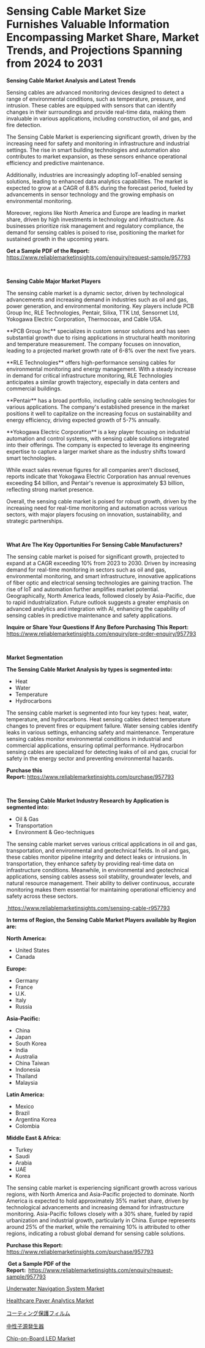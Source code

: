 <p><h1>Sensing Cable Market Size Furnishes Valuable Information Encompassing Market Share, Market Trends, and Projections Spanning from 2024 to 2031</h1></p><p><strong>Sensing Cable Market Analysis and Latest Trends</strong></p>
<p><p>Sensing cables are advanced monitoring devices designed to detect a range of environmental conditions, such as temperature, pressure, and intrusion. These cables are equipped with sensors that can identify changes in their surroundings and provide real-time data, making them invaluable in various applications, including construction, oil and gas, and fire detection.</p><p>The Sensing Cable Market is experiencing significant growth, driven by the increasing need for safety and monitoring in infrastructure and industrial settings. The rise in smart building technologies and automation also contributes to market expansion, as these sensors enhance operational efficiency and predictive maintenance.</p><p>Additionally, industries are increasingly adopting IoT-enabled sensing solutions, leading to enhanced data analytics capabilities. The market is expected to grow at a CAGR of 8.8% during the forecast period, fueled by advancements in sensor technology and the growing emphasis on environmental monitoring.</p><p>Moreover, regions like North America and Europe are leading in market share, driven by high investments in technology and infrastructure. As businesses prioritize risk management and regulatory compliance, the demand for sensing cables is poised to rise, positioning the market for sustained growth in the upcoming years.</p></p>
<p><strong>Get a Sample PDF of the Report:&nbsp;</strong> <a href="https://www.reliablemarketinsights.com/enquiry/request-sample/957793">https://www.reliablemarketinsights.com/enquiry/request-sample/957793</a></p>
<p>&nbsp;</p>
<p><strong>Sensing Cable Major Market Players</strong></p>
<p><p>The sensing cable market is a dynamic sector, driven by technological advancements and increasing demand in industries such as oil and gas, power generation, and environmental monitoring. Key players include PCB Group Inc, RLE Technologies, Pentair, Silixa, TTK Ltd, Sensornet Ltd, Yokogawa Electric Corporation, Thermocoax, and Cable USA.</p><p>**PCB Group Inc** specializes in custom sensor solutions and has seen substantial growth due to rising applications in structural health monitoring and temperature measurement. The company focuses on innovation, leading to a projected market growth rate of 6-8% over the next five years.</p><p>**RLE Technologies** offers high-performance sensing cables for environmental monitoring and energy management. With a steady increase in demand for critical infrastructure monitoring, RLE Technologies anticipates a similar growth trajectory, especially in data centers and commercial buildings.</p><p>**Pentair** has a broad portfolio, including cable sensing technologies for various applications. The company's established presence in the market positions it well to capitalize on the increasing focus on sustainability and energy efficiency, driving expected growth of 5-7% annually.</p><p>**Yokogawa Electric Corporation** is a key player focusing on industrial automation and control systems, with sensing cable solutions integrated into their offerings. The company is expected to leverage its engineering expertise to capture a larger market share as the industry shifts toward smart technologies.</p><p>While exact sales revenue figures for all companies aren't disclosed, reports indicate that Yokogawa Electric Corporation has annual revenues exceeding $4 billion, and Pentair's revenue is approximately $3 billion, reflecting strong market presence.</p><p>Overall, the sensing cable market is poised for robust growth, driven by the increasing need for real-time monitoring and automation across various sectors, with major players focusing on innovation, sustainability, and strategic partnerships.</p></p>
<p>&nbsp;</p>
<p><strong>What Are The Key Opportunities For Sensing Cable Manufacturers?</strong></p>
<p><p>The sensing cable market is poised for significant growth, projected to expand at a CAGR exceeding 10% from 2023 to 2030. Driven by increasing demand for real-time monitoring in sectors such as oil and gas, environmental monitoring, and smart infrastructure, innovative applications of fiber optic and electrical sensing technologies are gaining traction. The rise of IoT and automation further amplifies market potential. Geographically, North America leads, followed closely by Asia-Pacific, due to rapid industrialization. Future outlook suggests a greater emphasis on advanced analytics and integration with AI, enhancing the capability of sensing cables in predictive maintenance and safety applications.</p></p>
<p><strong>Inquire or Share Your Questions If Any Before Purchasing This Report:</strong> <a href="https://www.reliablemarketinsights.com/enquiry/pre-order-enquiry/957793">https://www.reliablemarketinsights.com/enquiry/pre-order-enquiry/957793</a></p>
<p>&nbsp;</p>
<p><strong>Market Segmentation</strong></p>
<p><strong>The Sensing Cable Market Analysis by types is segmented into:</strong></p>
<p><ul><li>Heat</li><li>Water</li><li>Temperature</li><li>Hydrocarbons</li></ul></p>
<p><p>The sensing cable market is segmented into four key types: heat, water, temperature, and hydrocarbons. Heat sensing cables detect temperature changes to prevent fires or equipment failure. Water sensing cables identify leaks in various settings, enhancing safety and maintenance. Temperature sensing cables monitor environmental conditions in industrial and commercial applications, ensuring optimal performance. Hydrocarbon sensing cables are specialized for detecting leaks of oil and gas, crucial for safety in the energy sector and preventing environmental hazards.</p></p>
<p><strong>Purchase this Report:&nbsp;</strong><a href="https://www.reliablemarketinsights.com/purchase/957793">https://www.reliablemarketinsights.com/purchase/957793</a></p>
<p>&nbsp;</p>
<p><strong>The Sensing Cable Market Industry Research by Application is segmented into:</strong></p>
<p><ul><li>Oil & Gas</li><li>Transportation</li><li>Environment & Geo-techniques</li></ul></p>
<p><p>The sensing cable market serves various critical applications in oil and gas, transportation, and environmental and geotechnical fields. In oil and gas, these cables monitor pipeline integrity and detect leaks or intrusions. In transportation, they enhance safety by providing real-time data on infrastructure conditions. Meanwhile, in environmental and geotechnical applications, sensing cables assess soil stability, groundwater levels, and natural resource management. Their ability to deliver continuous, accurate monitoring makes them essential for maintaining operational efficiency and safety across these sectors.</p></p>
<p><a href="https://www.reliablemarketinsights.com/sensing-cable-r957793">&nbsp;https://www.reliablemarketinsights.com/sensing-cable-r957793</a></p>
<p><strong>In terms of Region, the Sensing Cable Market Players available by Region are:</strong></p>
<p>
    <p> <strong> North America: </strong>
        <ul>
            <li>United States</li>
            <li>Canada</li>
        </ul>
        </p> 
    <p> <strong> Europe: </strong>
        <ul>
            <li>Germany</li>
            <li>France</li>
            <li>U.K.</li>
            <li>Italy</li>
            <li>Russia</li>
        </ul>
        </p> 
    <p> <strong> Asia-Pacific: </strong>
        <ul>
            <li>China</li>
            <li>Japan</li>
            <li>South Korea</li>
            <li>India</li>
            <li>Australia</li>
            <li>China Taiwan</li>
            <li>Indonesia</li>
            <li>Thailand</li>
            <li>Malaysia</li>
        </ul>
        </p> 
    <p> <strong> Latin America: </strong>
        <ul>
            <li>Mexico</li>
            <li>Brazil</li>
            <li>Argentina Korea</li>
            <li>Colombia</li>
        </ul>
        </p> 
    <p> <strong> Middle East & Africa: </strong>
        <ul>
            <li>Turkey</li>
            <li>Saudi</li>
            <li>Arabia</li>
            <li>UAE</li>
            <li>Korea</li>
        </ul>
    </p>
    </p>
<p><p>The sensing cable market is experiencing significant growth across various regions, with North America and Asia-Pacific projected to dominate. North America is expected to hold approximately 35% market share, driven by technological advancements and increasing demand for infrastructure monitoring. Asia-Pacific follows closely with a 30% share, fueled by rapid urbanization and industrial growth, particularly in China. Europe represents around 25% of the market, while the remaining 10% is attributed to other regions, indicating a robust global demand for sensing cable solutions.</p></p>
<p><strong>Purchase this Report: </strong><a href="https://www.reliablemarketinsights.com/purchase/957793">https://www.reliablemarketinsights.com/purchase/957793</a></p>
<p>&nbsp;<strong>Get a Sample PDF of the Report:&nbsp;&nbsp;</strong><a href="https://www.reliablemarketinsights.com/enquiry/request-sample/957793">https://www.reliablemarketinsights.com/enquiry/request-sample/957793</a></p>
<p><strong></strong></p>
<p><p><a href="https://medium.com/@robeathews675666/underwater-navigation-system-market-size-is-growing-at-cagr-of-12-7-41e04dee090c">Underwater Navigation System Market</a></p><p><a href="https://issuu.com/reportprime-2/docs/healthcare-payer-analytics-market-s_184adb0df17b07">Healthcare Payer Analytics Market</a></p><p><a href="https://medium.com/@evekerluke2023/coating-protection-film-market-%E3%81%AF-%E3%82%B3%E3%82%B9%E3%83%88%E7%AE%A1%E7%90%86%E3%81%A8%E5%8A%B9%E7%8E%87%E5%90%91%E4%B8%8A%E3%82%92%E5%84%AA%E5%85%88%E3%81%97%E3%81%BE%E3%81%99-%E3%81%95%E3%82%89%E3%81%AB-%E5%A0%B1%E5%91%8A%E6%9B%B8%E3%81%AF%E5%B8%82%E5%A0%B4%E3%81%AE%E9%9C%80%E8%A6%81%E9%9D%A2%E3%81%A8%E4%BE%9B%E7%B5%A6%E9%9D%A2%E3%81%AE%E4%B8%A1%E6%96%B9%E3%82%92%E3%82%AB%E3%83%90%E3%83%BC%E3%81%97%E3%81%A6%E3%81%84%E3%81%BE%E3%81%99-coating-7e47aa6f892f">コーティング保護フィルム</a></p><p><a href="https://medium.com/@evekerluke2023/neutron-source-generator-market-%E3%81%AE%E3%82%B0%E3%83%AD%E3%83%BC%E3%83%90%E3%83%AB%E5%B8%82%E5%A0%B4%E6%A6%82%E8%A6%81%E3%81%AF-%E4%B8%96%E7%95%8C%E3%81%8A%E3%82%88%E3%81%B3%E4%B8%BB%E8%A6%81%E5%B8%82%E5%A0%B4%E3%81%AB%E3%81%8A%E3%81%91%E3%82%8B%E6%A5%AD%E7%95%8C%E3%81%AB%E5%BD%B1%E9%9F%BF%E3%82%92%E4%B8%8E%E3%81%88%E3%82%8B%E4%B8%BB%E8%A6%81%E3%81%AA%E3%83%88%E3%83%AC%E3%83%B3%E3%83%89%E3%81%AB%E3%81%A4%E3%81%84%E3%81%A6-%E7%8B%AC%E8%87%AA%E3%81%AE%E8%A6%96%E7%82%B9%E3%82%92%E6%8F%90%E4%BE%9B%E3%81%97%E3%81%BE%E3%81%99-77e14901b66e">中性子源発生器</a></p><p><a href="https://issuu.com/reportprime-2/docs/chip-on-board-led-market-size-2030._c0cba15918f637">Chip-on-Board LED Market</a></p></p>